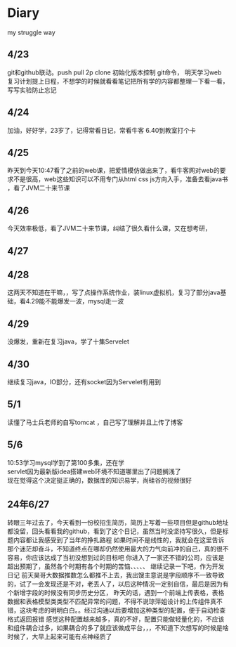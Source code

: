 # Diary
my struggle way
## 4/23  
git和github联动。push pull  2p   clone  初始化版本控制   git命令，
明天学习web  复习计划提上日程，不想学的时候就看看笔记把所有学的内容都整理一下看一看，写写实验防止忘记
## 4/24  
加油，好好学，23岁了，记得常看日记，常看牛客
6.40到教室打个卡
## 4/25
昨天到今天10:47看了之前的web课，把爱情模仿做出来了，看牛客网对web的要求不是很高，web这些知识可以不用专门从html css js方向入手，准备去看java书  ，看了JVM二十来节课
## 4/26  
今天效率极低，看了JVM二十来节课，纠结了很久看什么课，又在想考研，  
## 4/27
## 4/28 
这两天不知道在干嘛，，写了点操作系统作业，装linux虚拟机，复习了部分java基础，看4.29能不能爆发一波，mysql走一波  
## 4/29  
没爆发，重新在复习java，学了十集Servelet  
## 4/30  
继续复习java，IO部分，还有socket因为Servelet有用到  
## 5/1
读懂了马士兵老师的自写tomcat ，自己写了理解并且上传了博客
## 5/6
10:53学习mysql学到了第100多集，还在学  
servlet因为最新版idea搭建web环境不知道哪里出了问题搁浅了   
现在觉得这个决定挺正确的，数据库的知识易学，尚硅谷的视频很好



## 24年6/27
转眼三年过去了，今天看到一份校招生简历，简历上写着一些项目但是github地址都没留，回头看看我的github，看到了这个日记，虽然当时没坚持写很久，但是标题内容都让我感受到了当年的挣扎路程
如果时间不是线性的，我就会在这里告诉那个迷茫却奋斗，不知道终点在哪却仍然使用最大的力气向前冲的自己，真的很不容易，你应该达成了当初没想到过的目标吧
你进入了一家还不错的公司，应该是超出预期了，虽然各个时期有各个时期的苦恼、、、、、
继续记录一下吧，作为开发日记
前天昊哥大数据推数怎么都推不上去，我出馊主意说是字段顺序不一致导致的，试了一会发现还是不对，老丢人了，以后这种情况一定别自信，最后是因为有个新增字段的时候没有同步历史分区，
昨天的话，遇到一个前端上传表格，表格数据和表格模型类类型不匹配异常的问题，不得不说琼萍姐设计的上传组件真不错，这块考虑的明明白白。。经过沟通以后要增加这种类型的配置，便于自动检查格式返回报错
感觉这种配置越来越多，真的不好，配置只能做轻量化的，不应该和组件耦合过多，如果耦合的多了就应该做成平台，，，不知道下次想写的时候是啥时候了，大早上起来可能有点神经质了
 




